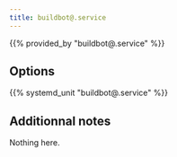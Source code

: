 ```yaml
---
title: buildbot@.service
---
```


{{% provided_by "buildbot@.service" %}}

## Options

{{% systemd_unit "buildbot@.service" %}}

## Additionnal notes

Nothing here.